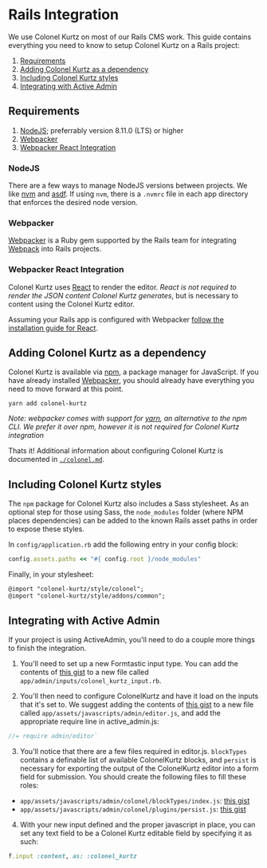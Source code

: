 # Rails Integration

We use Colonel Kurtz on most of our Rails CMS work. This guide
contains everything you need to know to setup Colonel Kurtz on a Rails
project:

1.  [Requirements](#requirements)
2.  [Adding Colonel Kurtz as a dependency](#adding-colonel-kurtz-as-a-dependency)
3.  [Including Colonel Kurtz styles](#including-colonel-kurtz-styles)
4.  [Integrating with Active Admin](#integrating-with-active-admin)

## Requirements

1.  [NodeJS](https://nodejs.org/en/); preferrably version 8.11.0 (LTS) or higher
2.  [Webpacker](https://github.com/rails/webpacker)
3.  [Webpacker React Integration](https://github.com/rails/webpacker#react)

### NodeJS

There are a few ways to manage NodeJS versions between projects. We
like [nvm](https://github.com/creationix/nvm) and [asdf](https://github.com/asdf-vm/asdf). If using `nvm`, there is a `.nvmrc` file
in each app directory that enforces the desired node version.

### Webpacker

[Webpacker](https://github.com/rails/webpacker) is a Ruby gem supported by the Rails team for
integrating [Webpack](https://webpack.js.org/) into Rails projects.

### Webpacker React Integration

Colonel Kurtz uses [React](http://reactjs.com/) to render the editor. _React is not
required to render the JSON content Colonel Kurtz generates_, but is
necessary to content using the Colonel Kurtz editor.

Assuming your Rails app is configured with Webpacker [follow the
installation guide for React](https://github.com/rails/webpacker#react).

## Adding Colonel Kurtz as a dependency

Colonel Kurtz is available via [npm](https://www.npmjs.com/package/colonel-kurtz), a package manager for
JavaScript. If you have already installed [Webpacker](https://github.com/rails/webpacker), you should
already have everything you need to move forward at this point.

```shell
yarn add colonel-kurtz
```

_Note: webpacker comes with support for [yarn](https://yarnpkg.com/en/), an alternative to
the npm CLI. We prefer it over npm, however it is not required for
Colonel Kurtz integration_

Thats it! Additional information about configuring Colonel Kurtz is
documented in [`./colonel.md`](https://github.com/vigetlabs/colonel-kurtz/blob/ef/update-docs/docs/colonel.md).

## Including Colonel Kurtz styles

The `npm` package for Colonel Kurtz also includes a Sass stylesheet. As
an optional step for those using Sass, the `node_modules` folder
(where NPM places dependencies) can be added to the known Rails asset
paths in order to expose these styles.

In `config/application.rb` add the following entry in your config block:

```ruby
config.assets.paths << "#{ config.root }/node_modules"
```

Finally, in your stylesheet:

```
@import "colonel-kurtz/style/colonel";
@import "colonel-kurtz/style/addons/common";
```

## Integrating with Active Admin

If your project is using ActiveAdmin, you'll need to do a couple more
things to finish the integration.

1.  You'll need to set up a new Formtastic input type. You can add the
    contents of [this gist](https://gist.github.com/efatsi/aad9e67df4da20ded20dcf22e4a5279f) to a new file called
    `app/admin/inputs/colonel_kurtz_input.rb`.

2.  You'll then need to configure ColonelKurtz and have it load on the
    inputs that it's set to. We suggest adding the contents of [this
    gist](https://gist.github.com/efatsi/b878f9a1fc5799c1aa313fe181d58dc9) to a new file called
    `app/assets/javascripts/admin/editor.js`, and add the appropriate
    require line in active_admin.js:

```js
//= require admin/editor`
```

3.  You'll notice that there are a few files required in
    editor.js. `blockTypes` contains a definable list of available
    ColonelKurtz blocks, and `persist` is necessary for exporting the
    output of the ColonelKurtz editor into a form field for
    submission. You should create the following files to fill these
    roles:

- `app/assets/javascripts/admin/colonel/blockTypes/index.js`: [this gist](https://gist.github.com/efatsi/18e60b2e22ceca1f10a8d59ee978049b)
- `app/assets/javascripts/admin/colonel/plugins/persist.js`: [this gist](https://gist.github.com/efatsi/c01c3e730d829250f13cb0380795cb6b)

4.  With your new input defined and the proper javascript in place,
    you can set any text field to be a Colonel Kurtz editable field by
    specifying it as such:

```ruby
f.input :content, as: :colonel_kurtz
```
